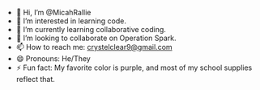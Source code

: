 - 👋 Hi, I’m @MicahRallie
- 👀 I’m interested in learning code.
- 🌱 I’m currently learning collaborative coding.
- 💞️ I’m looking to collaborate on Operation Spark.
- 📫 How to reach me: crystelclear9@gmail.com
- 😄 Pronouns: He/They
- ⚡ Fun fact: My favorite color is purple, and most of my school supplies reflect that.

<!---
MicahRallie/MicahRallie is a ✨ special ✨ repository because its `README.md` (this file) appears on your GitHub profile.
You can click the Preview link to take a look at your changes.
--->
